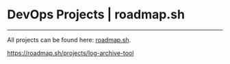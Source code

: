 # DevOps Projects |  roadmap.sh

----

All projects can be found here: [roadmap.sh](https://roadmap.sh/devops/projects).


https://roadmap.sh/projects/log-archive-tool

